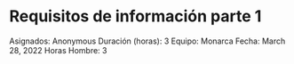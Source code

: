 # Requisitos de información parte 1

Asignados: Anonymous
Duración (horas): 3
Equipo: Monarca
Fecha: March 28, 2022
Horas Hombre: 3